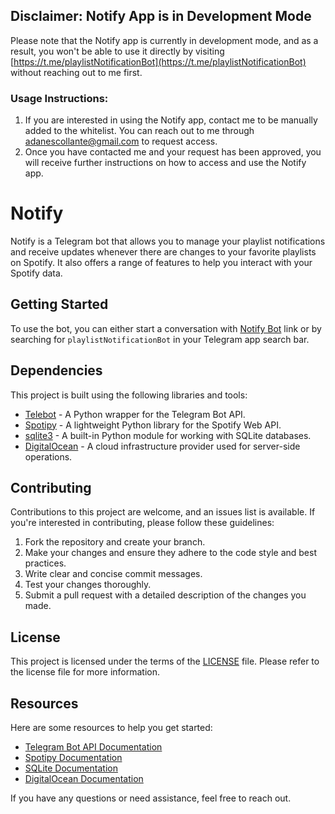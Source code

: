 ## Disclaimer: Notify App is in Development Mode

Please note that the Notify app is currently in development mode, and as a result, you won't be able to use it directly by visiting [https://t.me/playlistNotificationBot](https://t.me/playlistNotificationBot) without reaching out to me first.

### Usage Instructions:

1. If you are interested in using the Notify app, contact me to be manually added to the whitelist. You can reach out to me through adanescollante@gmail.com to request access.
2. Once you have contacted me and your request has been approved, you will receive further instructions on how to access and use the Notify app.

# Notify

Notify is a Telegram bot that allows you to manage your playlist notifications and receive updates whenever there are changes to your favorite playlists on Spotify. It also offers a range of features to help you interact with your Spotify data.

## Getting Started

To use the bot, you can either start a conversation with [Notify Bot](https://t.me/playlistNotificationBot) link or by searching for `playlistNotificationBot` in your Telegram app search bar.

## Dependencies

This project is built using the following libraries and tools:

- [Telebot](https://github.com/eternnoir/pyTelegramBotAPI) - A Python wrapper for the Telegram Bot API.
- [Spotipy](https://spotipy.readthedocs.io/) - A lightweight Python library for the Spotify Web API.
- [sqlite3](https://docs.python.org/3/library/sqlite3.html) - A built-in Python module for working with SQLite databases.
- [DigitalOcean](https://www.digitalocean.com) - A cloud infrastructure provider used for server-side operations.

## Contributing

Contributions to this project are welcome, and an issues list is available. If you're interested in contributing, please follow these guidelines:

1. Fork the repository and create your branch.
2. Make your changes and ensure they adhere to the code style and best practices.
3. Write clear and concise commit messages.
4. Test your changes thoroughly.
5. Submit a pull request with a detailed description of the changes you made.

## License

This project is licensed under the terms of the [LICENSE](LICENSE) file. Please refer to the license file for more information.

## Resources

Here are some resources to help you get started:

- [Telegram Bot API Documentation](https://core.telegram.org/bots/api)
- [Spotipy Documentation](https://spotipy.readthedocs.io/en/latest/)
- [SQLite Documentation](https://www.sqlite.org/docs.html)
- [DigitalOcean Documentation](https://www.digitalocean.com/docs/)

If you have any questions or need assistance, feel free to reach out.
